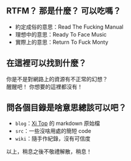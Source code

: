 RTFM？ 那是什麼？ 可以吃嗎？
---------------------------
* 約定成俗的意思：Read The Fucking Manual
* 理想中的意思：Ready To Face Music
* 實際上的意思：Return To Fuck Monty

在這裡可以找到什麼？
-------------------
你是不是對網路上的資源有不正常的幻想？  
醒醒吧！ 你想要的這裡都沒有！

問各個目錄是啥意思總該可以吧？
----------------------------
* `blog`：[Xi Top] 的 markdown 原始檔
* `src`：一些沒啥用處的簡短 code
* `wiki`：隨手作紀錄，沒有可信度

以上，稍息之後不敬禮解散，稍息！

[Xi Top]: http://xitop.blogspot.com
